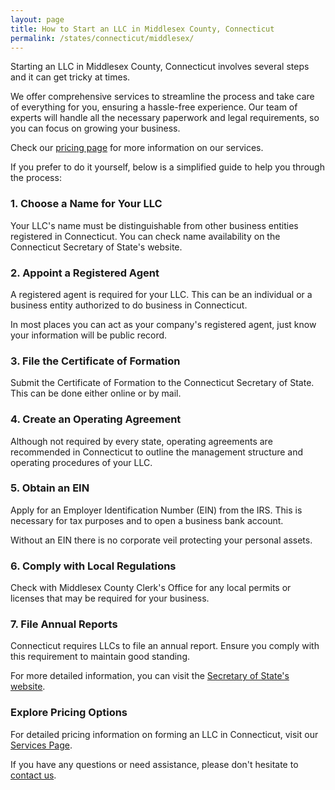 ```yaml
---
layout: page
title: How to Start an LLC in Middlesex County, Connecticut
permalink: /states/connecticut/middlesex/
---
```


<p>Starting an LLC in Middlesex County, Connecticut involves several steps and it can get tricky at times.</p>

<p>We offer comprehensive services to streamline the process and take care of everything for you, ensuring a hassle-free experience. Our team of experts will handle all the necessary paperwork and legal requirements, so you can focus on growing your business.</p>

<p>Check our <a href="/services/">pricing page</a> for more information on our services.</p>

<p>If you prefer to do it yourself, below is a simplified guide to help you through the process:</p>

<h3>1. Choose a Name for Your LLC</h3>
<p>Your LLC's name must be distinguishable from other business entities registered in Connecticut. You can check name availability on the Connecticut Secretary of State's website.</p>

<h3>2. Appoint a Registered Agent</h3>
<p>A registered agent is required for your LLC. This can be an individual or a business entity authorized to do business in Connecticut.</p>

<p>In most places you can act as your company's registered agent, just know your information will be public record.<p>

<h3>3. File the Certificate of Formation</h3>
<p>Submit the Certificate of Formation to the Connecticut Secretary of State. This can be done either online or by mail.</p>

<h3>4. Create an Operating Agreement</h3>
<p>Although not required by every state, operating agreements are recommended in Connecticut to outline the management structure and operating procedures of your LLC.</p>

<h3>5. Obtain an EIN</h3>
<p>Apply for an Employer Identification Number (EIN) from the IRS. This is necessary for tax purposes and to open a business bank account.</p>

<p>Without an EIN there is no corporate veil protecting your personal assets.</p>

<h3>6. Comply with Local Regulations</h3>
<p>Check with Middlesex County Clerk's Office for any local permits or licenses that may be required for your business.</p>

<h3>7. File Annual Reports</h3>
<p>Connecticut requires LLCs to file an annual report. Ensure you comply with this requirement to maintain good standing.</p>

<p>For more detailed information, you can visit the <a href="https://portal.ct.gov/sots/business-services/bsd">Secretary of State's website</a>.</p>

<h3>Explore Pricing Options</h3>
<p>For detailed pricing information on forming an LLC in Connecticut, visit our <a href="/services/">Services Page</a>.</p>
<p>If you have any questions or need assistance, please don't hesitate to <a href="https://www.businessinitiative.org/contact/" target="_blank">contact us</a>.</p>
